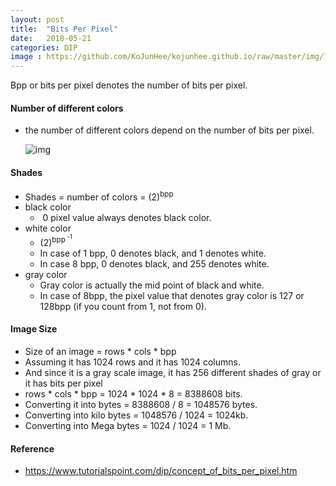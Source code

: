 ```yaml
---
layout: post
title:  "Bits Per Pixel"
date:   2018-05-21
categories: DIP
image : https://github.com/KoJunHee/kojunhee.github.io/raw/master/img/lenna.jpg
---
```


Bpp or bits per pixel denotes the number of bits per pixel.

#### Number of different colors

- the number of different colors depend on the number of bits per pixel.

  ![img](https://github.com/KoJunHee/kojunhee.github.io/raw/master/img/bppTable.png)

#### Shades 

- Shades = number of colors = (2)<sup>bpp<sup>
- black color
  -  0 pixel value always denotes black color. 
- white color
  - (2)<sup>bpp<sup> -1
  - In case of 1 bpp, 0 denotes black, and 1 denotes white.
  - In case 8 bpp, 0 denotes black, and 255 denotes white.
- gray color
  - Gray color is actually the mid point of black and white.
  - In case of 8bpp, the pixel value that denotes gray color is 127 or 128bpp (if you count from 1, not from 0).

#### Image Size

- Size of an image = rows * cols * bpp
- Assuming it has 1024 rows and it has 1024 columns. 
- And since it is a gray scale image, it has 256 different shades of gray or it has bits per pixel
- rows * cols * bpp = 1024 * 1024 * 8 = 8388608 bits.
- Converting it into bytes = 8388608 / 8 = 1048576 bytes.
- Converting into kilo bytes = 1048576 / 1024 = 1024kb.
- Converting into Mega bytes = 1024 / 1024 = 1 Mb.

#### Reference

- <https://www.tutorialspoint.com/dip/concept_of_bits_per_pixel.htm>